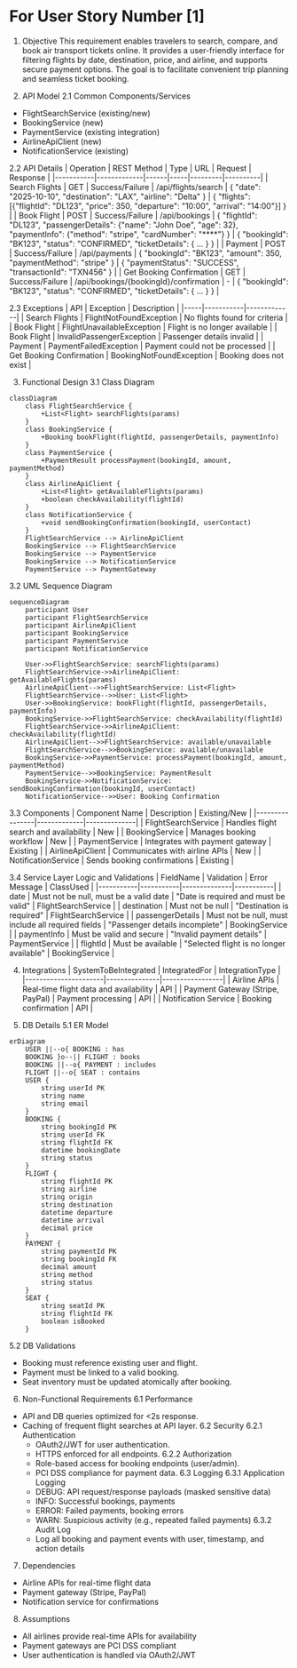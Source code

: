 # For User Story Number [1]

1. Objective
This requirement enables travelers to search, compare, and book air transport tickets online. It provides a user-friendly interface for filtering flights by date, destination, price, and airline, and supports secure payment options. The goal is to facilitate convenient trip planning and seamless ticket booking.

2. API Model
  2.1 Common Components/Services
  - FlightSearchService (existing/new)
  - BookingService (new)
  - PaymentService (existing integration)
  - AirlineApiClient (new)
  - NotificationService (existing)

  2.2 API Details
| Operation | REST Method | Type | URL | Request | Response |
|-----------|-------------|------|-----|---------|----------|
| Search Flights | GET | Success/Failure | /api/flights/search | { "date": "2025-10-10", "destination": "LAX", "airline": "Delta" } | { "flights": [{"flightId": "DL123", "price": 350, "departure": "10:00", "arrival": "14:00"}] } |
| Book Flight | POST | Success/Failure | /api/bookings | { "flightId": "DL123", "passengerDetails": {"name": "John Doe", "age": 32}, "paymentInfo": {"method": "stripe", "cardNumber": "****"} } | { "bookingId": "BK123", "status": "CONFIRMED", "ticketDetails": { ... } } |
| Payment | POST | Success/Failure | /api/payments | { "bookingId": "BK123", "amount": 350, "paymentMethod": "stripe" } | { "paymentStatus": "SUCCESS", "transactionId": "TXN456" } |
| Get Booking Confirmation | GET | Success/Failure | /api/bookings/{bookingId}/confirmation | - | { "bookingId": "BK123", "status": "CONFIRMED", "ticketDetails": { ... } } |

  2.3 Exceptions
| API | Exception | Description |
|-----|-----------|-------------|
| Search Flights | FlightNotFoundException | No flights found for criteria |
| Book Flight | FlightUnavailableException | Flight is no longer available |
| Book Flight | InvalidPassengerException | Passenger details invalid |
| Payment | PaymentFailedException | Payment could not be processed |
| Get Booking Confirmation | BookingNotFoundException | Booking does not exist |

3. Functional Design
  3.1 Class Diagram
```mermaid
classDiagram
    class FlightSearchService {
        +List<Flight> searchFlights(params)
    }
    class BookingService {
        +Booking bookFlight(flightId, passengerDetails, paymentInfo)
    }
    class PaymentService {
        +PaymentResult processPayment(bookingId, amount, paymentMethod)
    }
    class AirlineApiClient {
        +List<Flight> getAvailableFlights(params)
        +boolean checkAvailability(flightId)
    }
    class NotificationService {
        +void sendBookingConfirmation(bookingId, userContact)
    }
    FlightSearchService --> AirlineApiClient
    BookingService --> FlightSearchService
    BookingService --> PaymentService
    BookingService --> NotificationService
    PaymentService --> PaymentGateway
```

  3.2 UML Sequence Diagram
```mermaid
sequenceDiagram
    participant User
    participant FlightSearchService
    participant AirlineApiClient
    participant BookingService
    participant PaymentService
    participant NotificationService

    User->>FlightSearchService: searchFlights(params)
    FlightSearchService->>AirlineApiClient: getAvailableFlights(params)
    AirlineApiClient-->>FlightSearchService: List<Flight>
    FlightSearchService-->>User: List<Flight>
    User->>BookingService: bookFlight(flightId, passengerDetails, paymentInfo)
    BookingService->>FlightSearchService: checkAvailability(flightId)
    FlightSearchService->>AirlineApiClient: checkAvailability(flightId)
    AirlineApiClient-->>FlightSearchService: available/unavailable
    FlightSearchService-->>BookingService: available/unavailable
    BookingService->>PaymentService: processPayment(bookingId, amount, paymentMethod)
    PaymentService-->>BookingService: PaymentResult
    BookingService->>NotificationService: sendBookingConfirmation(bookingId, userContact)
    NotificationService-->>User: Booking Confirmation
```

  3.3 Components
| Component Name | Description | Existing/New |
|----------------|-------------|--------------|
| FlightSearchService | Handles flight search and availability | New |
| BookingService | Manages booking workflow | New |
| PaymentService | Integrates with payment gateway | Existing |
| AirlineApiClient | Communicates with airline APIs | New |
| NotificationService | Sends booking confirmations | Existing |

  3.4 Service Layer Logic and Validations
| FieldName | Validation | Error Message | ClassUsed |
|-----------|-----------|--------------|-----------|
| date | Must not be null, must be a valid date | "Date is required and must be valid" | FlightSearchService |
| destination | Must not be null | "Destination is required" | FlightSearchService |
| passengerDetails | Must not be null, must include all required fields | "Passenger details incomplete" | BookingService |
| paymentInfo | Must be valid and secure | "Invalid payment details" | PaymentService |
| flightId | Must be available | "Selected flight is no longer available" | BookingService |

4. Integrations
| SystemToBeIntegrated | IntegratedFor | IntegrationType |
|----------------------|---------------|-----------------|
| Airline APIs | Real-time flight data and availability | API |
| Payment Gateway (Stripe, PayPal) | Payment processing | API |
| Notification Service | Booking confirmation | API |

5. DB Details
  5.1 ER Model
```mermaid
erDiagram
    USER ||--o{ BOOKING : has
    BOOKING }o--|| FLIGHT : books
    BOOKING ||--o{ PAYMENT : includes
    FLIGHT ||--o{ SEAT : contains
    USER {
        string userId PK
        string name
        string email
    }
    BOOKING {
        string bookingId PK
        string userId FK
        string flightId FK
        datetime bookingDate
        string status
    }
    FLIGHT {
        string flightId PK
        string airline
        string origin
        string destination
        datetime departure
        datetime arrival
        decimal price
    }
    PAYMENT {
        string paymentId PK
        string bookingId FK
        decimal amount
        string method
        string status
    }
    SEAT {
        string seatId PK
        string flightId FK
        boolean isBooked
    }
```

  5.2 DB Validations
- Booking must reference existing user and flight.
- Payment must be linked to a valid booking.
- Seat inventory must be updated atomically after booking.

6. Non-Functional Requirements
  6.1 Performance
  - API and DB queries optimized for <2s response.
  - Caching of frequent flight searches at API layer.
  6.2 Security
    6.2.1 Authentication
      - OAuth2/JWT for user authentication.
      - HTTPS enforced for all endpoints.
    6.2.2 Authorization
      - Role-based access for booking endpoints (user/admin).
      - PCI DSS compliance for payment data.
  6.3 Logging
    6.3.1 Application Logging
      - DEBUG: API request/response payloads (masked sensitive data)
      - INFO: Successful bookings, payments
      - ERROR: Failed payments, booking errors
      - WARN: Suspicious activity (e.g., repeated failed payments)
    6.3.2 Audit Log
      - Log all booking and payment events with user, timestamp, and action details

7. Dependencies
- Airline APIs for real-time flight data
- Payment gateway (Stripe, PayPal)
- Notification service for confirmations

8. Assumptions
- All airlines provide real-time APIs for availability
- Payment gateways are PCI DSS compliant
- User authentication is handled via OAuth2/JWT
